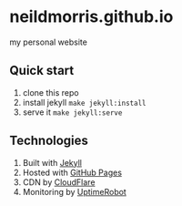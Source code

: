 # neildmorris.github.io
my personal website

## Quick start
1. clone this repo
1. install jekyll ```make jekyll:install```
1. serve it ```make jekyll:serve```

## Technologies
1. Built with [Jekyll](http://jekyllrb.com/)
1. Hosted with [GitHub Pages](https://pages.github.com/)
1. CDN by [CloudFlare](https://www.cloudflare.com/)
1. Monitoring by [UptimeRobot](http://uptimerobot.com/)

